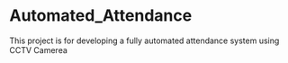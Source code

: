 # Automated_Attendance
This project is for developing a fully automated attendance system using CCTV Camerea
